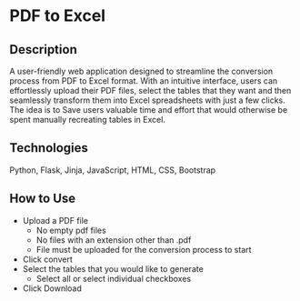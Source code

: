 # PDF to Excel

## Description
A user-friendly web application designed to streamline the conversion process from PDF to Excel format. With an intuitive interface, users can effortlessly upload their PDF files, select the tables that they want and then seamlessly transform them into Excel spreadsheets with just a few clicks. The idea is to Save users valuable time and effort that would otherwise be spent manually recreating tables in Excel. 

## Technologies
Python, Flask, Jinja, JavaScript, HTML, CSS, Bootstrap

## How to Use
- Upload a PDF file
  - No empty pdf files
  - No files with an extension other than .pdf
  - File must be uploaded for the conversion process to start
- Click convert
- Select the tables that you would like to generate
  - Select all or select individual checkboxes
- Click Download 
